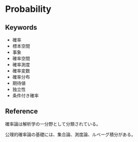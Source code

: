 # Probability

## Keywords

- 確率
- 標本空間
- 事象
- 確率空間
- 確率測度
- 確率変数
- 確率分布
- 期待値
- 独立性
- 条件付き確率

## Reference

確率論は解析学の一分野として分類されている。

公理的確率論の基礎には、集合論、測度論、ルベーグ積分がある。

